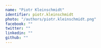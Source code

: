 ```yaml
---
name: "Piotr Kleinschmidt"
identifier: piotr.kleinschmidt
photo: "/authors/piotr.kleinschmidt.png"
facebook: ""
twitter: ""
linkedin: ""
github: ""
---
```

